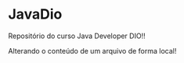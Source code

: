 # JavaDio
Repositório do curso Java Developer DIO!!

Alterando o conteúdo de um arquivo de forma local!